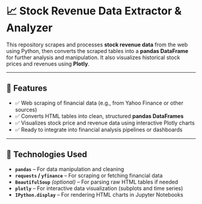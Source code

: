 # 📈 Stock Revenue Data Extractor & Analyzer

This repository scrapes and processes **stock revenue data** from the web using Python, then converts the scraped tables into a **pandas DataFrame** for further analysis and manipulation. It also visualizes historical stock prices and revenues using **Plotly**.

---

## 🔧 Features

- ✅ Web scraping of financial data (e.g., from Yahoo Finance or other sources)
- ✅ Converts HTML tables into clean, structured **pandas DataFrames**
- ✅ Visualizes stock price and revenue data using interactive Plotly charts
- ✅ Ready to integrate into financial analysis pipelines or dashboards

---

## 🧰 Technologies Used

- **`pandas`** – For data manipulation and cleaning  
- **`requests` / `yfinance`** – For scraping or fetching financial data  
- **`BeautifulSoup`** *(optional)* – For parsing raw HTML tables if needed  
- **`plotly`** – For interactive data visualization (subplots and time series)  
- **`IPython.display`** – For rendering HTML charts in Jupyter Notebooks  

